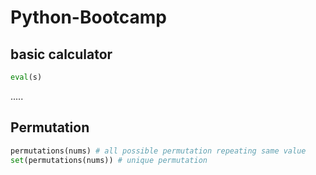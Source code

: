 # Python-Bootcamp
## basic calculator
```python
eval(s)
```
.....

## Permutation 
```python
permutations(nums) # all possible permutation repeating same value
set(permutations(nums)) # unique permutation
```

